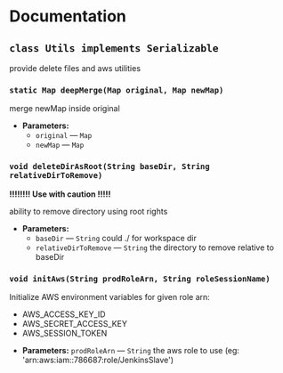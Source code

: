 # Documentation

## `class Utils implements Serializable`

provide delete files and aws utilities

### `static Map deepMerge(Map original, Map newMap)`

merge newMap inside original

 * **Parameters:**
   * `original` — `Map`
   * `newMap` — `Map`

### `void deleteDirAsRoot(String baseDir, String relativeDirToRemove)`

**!!!!!!!! Use with caution !!!!!** 

ability to remove directory using root rights

 * **Parameters:**
   * `baseDir` — `String` could ./ for workspace dir
   * `relativeDirToRemove` — `String` the directory to remove relative to baseDir

### `void initAws(String prodRoleArn, String roleSessionName)`

Initialize AWS environment variables for given role arn:
 - AWS_ACCESS_KEY_ID
 - AWS_SECRET_ACCESS_KEY
 - AWS_SESSION_TOKEN


 * **Parameters:** `prodRoleArn` — `String` the aws role to use (eg: 'arn:aws:iam::786687:role/JenkinsSlave')
